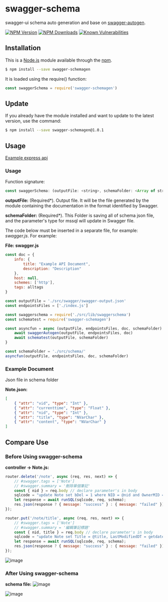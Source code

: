 # swagger-schema

swagger-ui schema auto generation and base on [swagger-autogen](https://github.com/davibaltar/swagger-autogen).

[![NPM Version](https://img.shields.io/npm/v/swagger-schemagen.svg?style=flat)](https://www.npmjs.org/package/commander)
[![NPM Downloads](https://img.shields.io/npm/dm/swagger-schemagen.svg?style=flat)](https://npmcharts.com/compare/swagger-schemagen?minimal=true)
[![Known Vulnerabilities](https://snyk.io/test/npm/swagger-schemagen/badge.svg)](https://snyk.io/test/npm/swagger-schemagen)

## Installation

This is a [Node.js](https://nodejs.org/en/) module available through the [npm](https://www.npmjs.com/).

```bash
$ npm install --save swagger-schemagen
```

It is loaded using the require() function:

```js
const swaggerSchema = require('swagger-schemagen')
```

## Update

If you already have the module installed and want to update to the latest version, use the command:

```bash
$ npm install --save swagger-schemagen@1.0.1
```

## Usage

[Example express api](https://github.com/whlshy/UsefulExpressAPI)

### Usage

Function signature:

```js
const swaggerSchema: (outputFile: <string>, schemaFolder: <Array of string>) => Promise <any>
```

**outputFile:** (Required*). Output file. It will be the file generated by the module containing the documentation in the format identified by Swagger.

**schemaFolder:** (Required*). This Folder is saving all of schema json file, and the parameter's type for mssql will update in Swagger file.

The code below must be inserted in a separate file, for example: *swagger.js*. For example:

**File: swagger.js**

```js
const doc = {
    info: {
        title: "Example API Document",
        description: "Description"
    },
    host: null,
    schemes: ['http'],
    tags: alltags
}

const outputFile = './src/swagger/swagger-output.json'
const endpointsFiles = ['./index.js']

const swaggerschema = require('./src/lib/swaggerschema')
const schematest = require('swagger-schemagen')

const asyncfun = async (outputFile, endpointsFiles, doc, schemaFolder) => {
    await swaggerAutogen(outputFile, endpointsFiles, doc)
    await schematest(outputFile, schemaFolder)
}

const schemaFolder = './src/schema/'
asyncfun(outputFile, endpointsFiles, doc, schemaFolder)
```

### Example Document

Json file in schema folder

**Note.json:**

```json
[
    { "attr": "vid", "type": "Int" },
    { "attr": "currenttime", "type": "Float" },
    { "attr": "nid", "type": "Int" },
    { "attr": "title", "type": "NVarChar" },
    { "attr": "content", "type": "NVarChar" }
]
```

## Compare Use

### Before Using swagger-schema

**controller -> Note.js:**

```js
router.delete('/note', async (req, res, next) => {
    // #swagger.tags = ['Note']
    // #swagger.summary = '刪除單個筆記'
    const { nid } = req.body // declare parameter's in body
    sqlcode = "update Note set bDel = 1 where NID = @nid and OwnerMID = @mid";
    let response = await runSQL(sqlcode, req, schema);
    res.json(response ? { message: "success" } : { message: "failed" });
});

router.put('/note/title', async (req, res, next) => {
    // #swagger.tags = ['Note']
    // #swagger.summary = '編輯筆記標題'
    const { nid, title } = req.body // declare parameter's in body
    sqlcode = "update Note set Title = @title, LastModifiedDT = getdate() where NID = @nid and OwnerMID = @mid";
    let response = await runSQL(sqlcode, req, schema);
    res.json(response ? { message: "success" } : { message: "failed" });
});
```

![image](https://user-images.githubusercontent.com/49122960/112843076-cc4d0c00-90d4-11eb-9312-95a18be76414.png)

### After Using swagger-schema

**schema file:**
![image](https://user-images.githubusercontent.com/49122960/112843629-5c8b5100-90d5-11eb-9fc9-9b4b3c3cd3ec.png)

![image](https://user-images.githubusercontent.com/49122960/112843468-2fd73980-90d5-11eb-935e-8846bd5b025b.png)